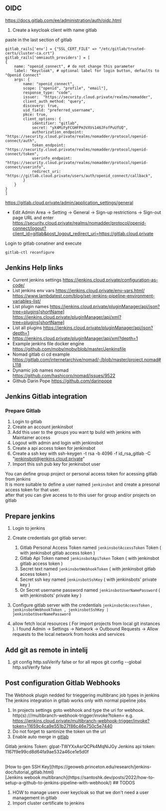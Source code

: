 ## OIDC

https://docs.gitlab.com/ee/administration/auth/oidc.html

1. Create a keycloak client with name gitlab

paste in the last section of gitlab

``` rubby
gitlab_rails['env'] = {"SSL_CERT_FILE" => "/etc/gitlab/trusted-certs/cluster-ca.crt"}
gitlab_rails['omniauth_providers'] = [
{
    name: "openid_connect", # do not change this parameter
    label: "Keycloak", # optional label for login button, defaults to "Openid Connect"
    args: {
        name: "openid_connect",
        scope: ["openid", "profile", "email"],
        response_type: "code",
        issuer:  "https://security.cloud.private/realms/nomadder",
        client_auth_method: "query",
        discovery: true,
        uid_field: "preferred_username",
        pkce: true,
        client_options: {
            identifier: "gitlab",
            secret: "yX4MiFyFCGHFPm3VXVs146JFofPuUfUQ",
            authorization_endpoint: "https://security.cloud.private/realms/nomadder/protocol/openid-connect/auth",
            token_endpoint: "https://security.cloud.private/realms/nomadder/protocol/openid-connect/token",
            userinfo_endpoint: "https://security.cloud.private/realms/nomadder/protocol/openid-connect/userinfo",
            redirect_uri: "https://gitlab.cloud.private/users/auth/openid_connect/callback",
        }
    }
}
]

```

https://gitlab.cloud.private/admin/application_settings/general

* Edit Admin Area -> Setting -> General -> Sign-up restrictions -> Sign-out page URL and enter
  https://security.cloud.private/realms/nomadder/protocol/openid-connect/logout?client_id=gitlab&post_logout_redirect_uri=https://gitlab.cloud.private

Login to gitlab conatiner and execute

``` shell
gitlab-ctl reconfigure
```

## Jenkins Help links

* Current jenkins settings
  https://jenkins.cloud.private/configuration-as-code/
* List jenkins env vars
  https://jenkins.cloud.private/env-vars.html/
  https://www.lambdatest.com/blog/set-jenkins-pipeline-environment-variables-list/
* List plugin names
  https://jenkins.cloud.private/pluginManager/api/json?tree=plugins[shortName]
 https://jenkins.cloud.private/pluginManager/api/xml?tree=plugins[shortName]
* List all plugins
  https://jenkins.cloud.private/pluginManager/api/json?depth=1
* https://jenkins.cloud.private/pluginManager/api/xml?depth=1
* Example jenkins file docker engine
  https://github.com/moby/moby/blob/master/Jenkinsfile
* Nomad gitlab ci cd example
https://gitlab.com/internetarchive/nomad/-/blob/master/project.nomad#L118
* Dynamic job names nomad
  https://github.com/hashicorp/nomad/issues/9522
* Github Darin Pope
  https://github.com/darinpope
## Jenkins Gitlab integration

### Prepare Gitlab

1. Login to gitlab
2. Create an account jenkinsbot
3. Add this user to the groups you want tp build with jenkins with Maintainer access
4. Logout with admin and login with jenkinsbot
5. Create a api access token for jenkinsbot
6. Create a ssh key with ssh-keygen -t rsa -b 4096 -f id_rsa_gitlab -C "jenkinsbot@jenkins.cloud.private"
7. Import this ssh pub key for jenkinsbot user

You can define group project or personal access token for acessing gitlab from jenkins
<br>It is more suitable to define a user named `jenkinsbot` and create a presonal access token for that user.
<br> after that you can give access to to this user for group and/or projects on gitlab

## Prepare jenkins

1. Login to jenkins
2. Create credentials got gitlab server:
    1. Gitlab Personal Access Token named `jenkinsbotAccessToken` Token ( with jenkinsbot gitlab access token )
    2. Gitlab Api Token named `jenkinsbotApiToken` Token ( with jenkinsbot gitlab access token )
    3. Secret text named `jenkinsbotWebhookToken` ( with jenkinsbot gitlab access token )
    4. Secret ssh key named `jenkinsbotSshKey` ( with jenkinsbots' private key )
    4. Or Secret username password named `jenkinsbotUserNamePassword` ( with jenkinsbots' private key )

3. Configure gitlab server with the
   credentials `jenkinsbotAccessToken` , `jenkinsbotWebhookToken , jenkinsbotSshKey | jenkinsbotUserNamePassword`

4. allow fetch local resources ( For import projects from local git instances ). I found Admin -> Settings -> Network -> Outbound Requests -> Allow requests to the local network from hooks and services
## Add git as remote in intelij

1. git config http.sslVerify false
   or for all repos git config --global http.sslVerify false

## Post configuration Gitlab Webhooks

The Webhook plugin nedded for trieggering multibranc job types in jenkins
The jenkins integration in gitlab works only with normal pipeline jobs

1. In projects settings goto webhook and type the uri for webhook.
   http(s)://<jenkins url>/multibranch-webhook-trigger/invoke?token=<token>
   e.g.  https://jenkins.cloud.private/multibranch-webhook-trigger/invoke?token=11659c4ca9e551b27f86c46e750c5e7440
3. Do not forget to santinize the token un the url
3. Enable auto merge
   in [gitlab](https://docs.gitlab.com/ee/user/project/merge_requests/merge_when_pipeline_succeeds.html)

Gitlab jenkins Token: glpat-TWYXxAsrQCPk4MqNiJGy
Jenkins api token: 1167f9e99cd8d64fa9ae532a46ce1e5d0f

 <br>
 [How to gen SSH Key](https://geoweb.princeton.edu/research/jenkins-doc/tutorial_gitlab.html)
 <br>
 [Jenkins webook multibranch](https://santoshk.dev/posts/2022/how-to-setup-a-github-to-jenkins-pipeline-with-webhook/) 
## TODOS

1. HOW to manage users over keycloak so that we don't need a user management in gitlab
2. Import cluster certificate to jenkins